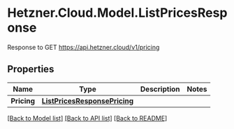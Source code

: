 # Hetzner.Cloud.Model.ListPricesResponse
Response to GET https://api.hetzner.cloud/v1/pricing

## Properties

Name | Type | Description | Notes
------------ | ------------- | ------------- | -------------
**Pricing** | [**ListPricesResponsePricing**](ListPricesResponsePricing.md) |  | 

[[Back to Model list]](../../README.md#documentation-for-models) [[Back to API list]](../../README.md#documentation-for-api-endpoints) [[Back to README]](../../README.md)

